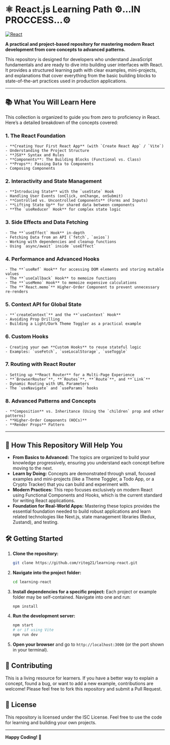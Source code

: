 # ⚛️ React.js Learning Path ⚙️...IN PROCCESS...⚙️

[![React](https://img.shields.io/badge/React-18.2.0-%2361DAFB?style=for-the-badge&logo=react&logoColor=white)](https://reactjs.org/)

**A practical and project-based repository for mastering modern React development from core concepts to advanced patterns.**

This repository is designed for developers who understand JavaScript fundamentals and are ready to dive into building user interfaces with React. It provides a structured learning path with clear examples, mini-projects, and explanations that cover everything from the basic building blocks to state-of-the-art practices used in production applications.

---

## 📚 What You Will Learn Here

This collection is organized to guide you from zero to proficiency in React. Here’s a detailed breakdown of the concepts covered:

### 1. **The React Foundation**
    - **Creating Your First React App** (with `Create React App` / `Vite`)
    - Understanding the Project Structure
    - **JSX** Syntax and Rules
    - **Components**: The Building Blocks (Functional vs. Class)
    - **Props**: Passing Data to Components
    - Composing Components

### 2. **Interactivity and State Management**
    - **Introducing State** with the `useState` Hook
    - Handling User Events (onClick, onChange, onSubmit)
    - **Controlled vs. Uncontrolled Components** (Forms and Inputs)
    - **Lifting State Up** for shared data between components
    - **The `useReducer` Hook** for complex state logic

### 3. **Side Effects and Data Fetching**
    - The **`useEffect` Hook** in-depth
    - Fetching Data from an API (`fetch`, `axios`)
    - Working with dependencies and cleanup functions
    - Using `async/await` inside `useEffect`

### 4. **Performance and Advanced Hooks**
    - The **`useRef` Hook** for accessing DOM elements and storing mutable values
    - The **`useCallback` Hook** to memoize functions
    - The **`useMemo` Hook** to memoize expensive calculations
    - The **`React.memo`** Higher-Order Component to prevent unnecessary re-renders

### 5. **Context API for Global State**
    - **`createContext`** and the **`useContext` Hook**
    - Avoiding Prop Drilling
    - Building a Light/Dark Theme Toggler as a practical example

### 6. **Custom Hooks**
    - Creating your own **Custom Hooks** to reuse stateful logic
    - Examples: `useFetch`, `useLocalStorage`, `useToggle`

### 7. **Routing with React Router**
    - Setting up **React Router** for a Multi-Page Experience
    - **`BrowserRouter`**, **`Routes`**, **`Route`**, and **`Link`**
    - Dynamic Routing with URL Parameters
    - The `useNavigate` and `useParams` hooks

### 8. **Advanced Patterns and Concepts**
    - **Composition** vs. Inheritance (Using the `children` prop and other patterns)
    - **Higher-Order Components (HOCs)**
    - **Render Props** Pattern

---

## 🎯 How This Repository Will Help You

*   **From Basics to Advanced:** The topics are organized to build your knowledge progressively, ensuring you understand each concept before moving to the next.
*   **Learn by Doing:** Concepts are demonstrated through small, focused examples and mini-projects (like a Theme Toggler, a Todo App, or a Crypto Tracker) that you can build and experiment with.
*   **Modern Practices:** This repo focuses exclusively on modern React using Functional Components and Hooks, which is the current standard for writing React applications.
*   **Foundation for Real-World Apps:** Mastering these topics provides the essential foundation needed to build robust applications and learn related technologies like Next.js, state management libraries (Redux, Zustand), and testing.

## 🛠 Getting Started

1.  **Clone the repository:**
    ```bash
    git clone https://github.com/riteg21/learning-react.git
    ```
2.  **Navigate into the project folder:**
    ```bash
    cd learning-react
    ```
3.  **Install dependencies for a specific project:**
    Each project or example folder may be self-contained. Navigate into one and run:
    ```bash
    npm install
    ```
4.  **Run the development server:**
    ```bash
    npm start
    # or if using Vite
    npm run dev
    ```
5.  **Open your browser** and go to `http://localhost:3000` (or the port shown in your terminal).

## 🤝 Contributing

This is a living resource for learners. If you have a better way to explain a concept, found a bug, or want to add a new example, contributions are welcome! Please feel free to fork this repository and submit a Pull Request.

## 📜 License

This repository is licensed under the ISC License. Feel free to use the code for learning and building your own projects.

---

**Happy Coding! 🚀**

